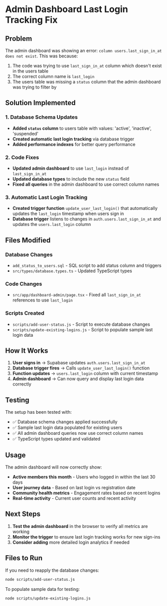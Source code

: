 # Admin Dashboard Last Login Tracking Fix

## Problem
The admin dashboard was showing an error: `column users.last_sign_in_at does not exist`. This was because:
1. The code was trying to use `last_sign_in_at` column which doesn't exist in the users table
2. The correct column name is `last_login`
3. The users table was missing a `status` column that the admin dashboard was trying to filter by

## Solution Implemented

### 1. Database Schema Updates
- **Added `status` column** to users table with values: 'active', 'inactive', 'suspended'
- **Created automatic last login tracking** via database trigger
- **Added performance indexes** for better query performance

### 2. Code Fixes
- **Updated admin dashboard** to use `last_login` instead of `last_sign_in_at`
- **Updated database types** to include the new `status` field
- **Fixed all queries** in the admin dashboard to use correct column names

### 3. Automatic Last Login Tracking
- **Created trigger function** `update_user_last_login()` that automatically updates the `last_login` timestamp when users sign in
- **Database trigger** listens to changes in `auth.users.last_sign_in_at` and updates the `users.last_login` column

## Files Modified

### Database Changes
- `add_status_to_users.sql` - SQL script to add status column and triggers
- `src/types/database.types.ts` - Updated TypeScript types

### Code Changes
- `src/app/dashboard-admin/page.tsx` - Fixed all `last_sign_in_at` references to use `last_login`

### Scripts Created
- `scripts/add-user-status.js` - Script to execute database changes
- `scripts/update-existing-logins.js` - Script to populate sample last login data

## How It Works

1. **User signs in** → Supabase updates `auth.users.last_sign_in_at`
2. **Database trigger fires** → Calls `update_user_last_login()` function
3. **Function updates** → `users.last_login` column with current timestamp
4. **Admin dashboard** → Can now query and display last login data correctly

## Testing

The setup has been tested with:
- ✅ Database schema changes applied successfully
- ✅ Sample last login data populated for existing users
- ✅ All admin dashboard queries now use correct column names
- ✅ TypeScript types updated and validated

## Usage

The admin dashboard will now correctly show:
- **Active members this month** - Users who logged in within the last 30 days
- **User journey data** - Based on last login vs registration date
- **Community health metrics** - Engagement rates based on recent logins
- **Real-time activity** - Current user counts and recent activity

## Next Steps

1. **Test the admin dashboard** in the browser to verify all metrics are working
2. **Monitor the trigger** to ensure last login tracking works for new sign-ins
3. **Consider adding** more detailed login analytics if needed

## Files to Run

If you need to reapply the database changes:
```bash
node scripts/add-user-status.js
```

To populate sample data for testing:
```bash
node scripts/update-existing-logins.js
``` 